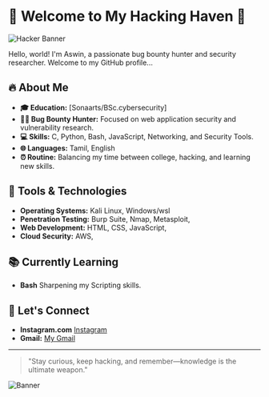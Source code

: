 # 👾 Welcome to My Hacking Haven 👾

![Hacker Banner](https://gifdb.com/images/high/computer-loading-icon-hacking-6sgva6f2e6dxwviu.gif)

Hello, world! I'm Aswin, a passionate bug bounty hunter and security researcher. Welcome to my GitHub profile...

## 🔥 About Me

- **🎓 Education:** [Sonaarts/BSc.cybersecurity]
- **👨‍💻 Bug Bounty Hunter:** Focused on web application security and vulnerability research.
- **💻 Skills:** C, Python, Bash, JavaScript, Networking, and Security Tools.
- **🌐 Languages:** Tamil, English
- **⏰ Routine:** Balancing my time between college, hacking, and learning new skills.

## 🔧 Tools & Technologies

- **Operating Systems:** Kali Linux, Windows/wsl
- **Penetration Testing:** Burp Suite, Nmap, Metasploit, 
- **Web Development:** HTML, CSS, JavaScript, 
- **Cloud Security:** AWS, 

## 📚 Currently Learning

- **Bash** Sharpening my Scripting skills.
 
## 🔗 Let's Connect

- **Instagram.com** [Instagram](https://www.instagram.com/a_s_s_h_u_1_5/?utm_source=qr&igsh=M2J1c3htMTJ5bjdw)
- **Gmail:** [My Gmail](aswinsriram80@gmail.com)


---

> "Stay curious, keep hacking, and remember—knowledge is the ultimate weapon."

![Banner](https://images-wixmp-ed30a86b8c4ca887773594c2.wixmp.com/f/4a39cbae-ddf0-48c3-b150-eb71f5b86a90/d7tz1vf-63c36688-3b41-48e3-8c1b-af357590b926.gif?token=eyJ0eXAiOiJKV1QiLCJhbGciOiJIUzI1NiJ9.eyJzdWIiOiJ1cm46YXBwOjdlMGQxODg5ODIyNjQzNzNhNWYwZDQxNWVhMGQyNmUwIiwiaXNzIjoidXJuOmFwcDo3ZTBkMTg4OTgyMjY0MzczYTVmMGQ0MTVlYTBkMjZlMCIsIm9iaiI6W1t7InBhdGgiOiJcL2ZcLzRhMzljYmFlLWRkZjAtNDhjMy1iMTUwLWViNzFmNWI4NmE5MFwvZDd0ejF2Zi02M2MzNjY4OC0zYjQxLTQ4ZTMtOGMxYi1hZjM1NzU5MGI5MjYuZ2lmIn1dXSwiYXVkIjpbInVybjpzZXJ2aWNlOmZpbGUuZG93bmxvYWQiXX0.srcCtth6zvEO8RQH6ZJZQV1rAQ60GWVXYqoEdBj5eaw)
